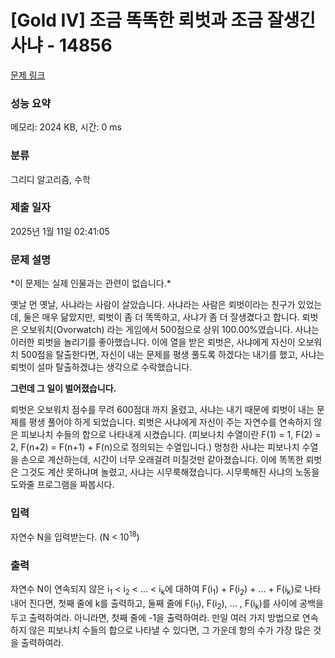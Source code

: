 # [Gold IV] 조금 똑똑한 뢰벗과 조금 잘생긴 사냐 - 14856 

[문제 링크](https://www.acmicpc.net/problem/14856) 

### 성능 요약

메모리: 2024 KB, 시간: 0 ms

### 분류

그리디 알고리즘, 수학

### 제출 일자

2025년 1월 11일 02:41:05

### 문제 설명

<p>*이 문제는 실제 인물과는 관련이 없습니다.*</p>

<p>옛날 먼 옛날, 사냐라는 사람이 살았습니다. 사냐라는 사람은 뢰벗이라는 친구가 있었는데, 둘은 매우 닮았지만, 뢰벗이 좀 더 똑똑하고, 사냐가 좀 더 잘생겼다고 합니다. 뢰벗은 오보워치(Ovorwatch) 라는 게임에서 500점으로 상위 100.00%였습니다. 사냐는 이러한 뢰벗을 놀리기를 좋아했습니다. 이에 열을 받은 뢰벗은, 사냐에게 자신이 오보워치 500점을 탈출한다면, 자신이 내는 문제를 평생 풀도록 하겠다는 내기를 했고, 사냐는 뢰벗이 설마 탈출하겠냐는 생각으로 수락했습니다.</p>

<p><strong>그런데 그 일이 벌어졌습니다.</strong></p>

<p>뢰벗은 오보워치 점수를 무려 600점대 까지 올렸고, 사냐는 내기 때문에 뢰벗이 내는 문제를 평생 풀어야 하게 되었습니다. 뢰벗은 사냐에게 자신이 주는 자연수를 연속하지 않은 피보나치 수들의 합으로 나타내게 시켰습니다. (피보나치 수열이란 F(1) = 1, F(2) = 2, F(n+2) = F(n+1) + F(n)으로 정의되는 수열입니다.) 멍청한 사냐는 피보나치 수열을 손으로 계산하는데, 시간이 너무 오래걸려 미칠것만 같아졌습니다. 이에 똑똑한 뢰벗은 그것도 계산 못하냐며 놀렸고, 사냐는 시무룩해졌습니다. 시무룩해진 사냐의 노동을 도와줄 프로그램을 짜봅시다.</p>

### 입력 

 <p>자연수 N을 입력받는다. (N < 10<sup>18</sup>)</p>

### 출력 

 <p>자연수 N이 연속되지 않은 i<sub>1</sub> < i<sub>2</sub> < ... < i<sub>k</sub>에 대하여 F(i<sub>1</sub>) + F(i<sub>2</sub>) + ... + F(i<sub>k</sub>)로 나타내어 진다면, 첫째 줄에 k를 출력하고, 둘째 줄에 F(i<sub>1</sub>), F(i<sub>2</sub>), ... , F(i<sub>k</sub>)를 사이에 공백을 두고 출력하여라. 아니라면, 첫째 줄에 -1을 출력하여라. 만일 여러 가지 방법으로 연속하지 않은 피보나치 수들의 합으로 나타낼 수 있다면, 그 가운데 항의 수가 가장 많은 것을 출력하여라.</p>

